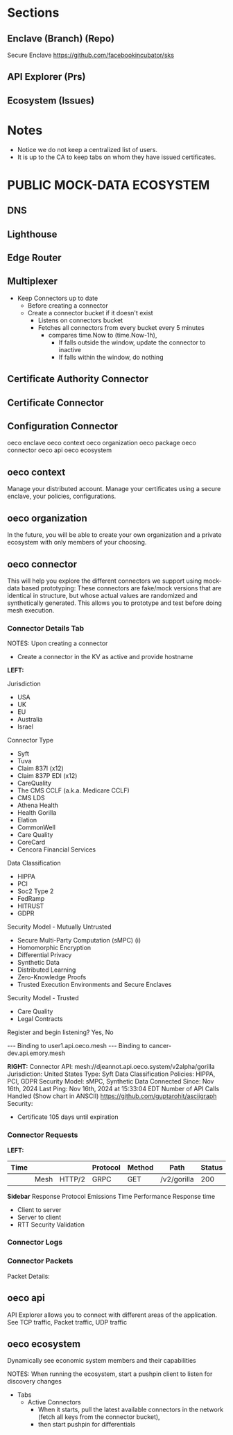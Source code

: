 # Sections
## Enclave (Branch) (Repo)
Secure Enclave
https://github.com/facebookincubator/sks
## API Explorer (Prs)
## Ecosystem (Issues)


# Notes
- Notice we do not keep a centralized list of users. 
- It is up to the CA to keep tabs on whom they have issued certificates.

# PUBLIC MOCK-DATA ECOSYSTEM
## DNS
## Lighthouse
## Edge Router
## Multiplexer
- Keep Connectors up to date
  - Before creating a connector
  - Create a connector bucket if it doesn't exist
    - Listens on connectors bucket
    - Fetches all connectors from every bucket every 5 minutes
      - compares time.Now to (time.Now-1h),
        - If falls outside the window, update the connector to inactive
        - If falls within the window, do nothing
## Certificate Authority Connector
## Certificate Connector
## Configuration Connector


oeco enclave
oeco context
oeco organization
oeco package
oeco connector
oeco api
oeco ecosystem

## oeco context
Manage your distributed account. Manage your certificates using a secure enclave, your policies, configurations.

## oeco organization
In the future, you will be able to create your own organization and a private ecosystem with only members of your choosing.

## oeco connector

This will help you explore the different connectors we support using mock-data based prototyping:
These connectors are fake/mock versions that are identical in structure, 
but whose actual values are randomized and synthetically generated.
This allows you to prototype and test before doing mesh execution.


### Connector Details Tab
NOTES:
Upon creating a connector
- Create a connector in the KV as active and provide hostname

**LEFT:**

Jurisdiction
- USA
- UK
- EU
- Australia
- Israel

Connector Type
- Syft
- Tuva
- Claim 837I (x12)
- Claim 837P EDI (x12)
- CareQuality
- The CMS CCLF (a.k.a. Medicare CCLF)
- CMS LDS
- Athena Health
- Health Gorilla
- Elation
- CommonWell
- Care Quality
- CoreCard
- Cencora Financial Services

Data Classification
- HIPPA
- PCI
- Soc2 Type 2
- FedRamp
- HITRUST
- GDPR

Security Model - Mutually Untrusted
- Secure Multi-Party Computation (sMPC) (i)
- Homomorphic Encryption
- Differential Privacy
- Synthetic Data
- Distributed Learning
- Zero-Knowledge Proofs
- Trusted Execution Environments and Secure Enclaves

Security Model - Trusted
- Care Quality
- Legal Contracts

Register and begin listening? Yes, No

--- Binding to user1.api.oeco.mesh
--- Binding to cancer-dev.api.emory.mesh

**RIGHT:**
Connector API: mesh://djeannot.api.oeco.system/v2alpha/gorilla
Jurisdiction: United States
Type: Syft
Data Classification Policies: HIPPA, PCI, GDPR
Security Model: sMPC, Synthetic Data
Connected Since: Nov 16th, 2024
Last Ping: Nov 16th, 2024 at 15:33:04 EDT
Number of API Calls Handled (Show chart in ANSCII) https://github.com/guptarohit/asciigraph 
Security:
  - Certificate 105 days until expiration


### Connector Requests
**LEFT:**

| Time |      |        | Protocol | Method | Path        | Status |   |   |
|------|------|--------|----------|--------|-------------|--------|---|---|
|      | Mesh | HTTP/2 | GRPC     | GET    | /v2/gorilla | 200    |   |   |

**Sidebar**
Response
Protocol
Emissions
Time
Performance
  Response time
  - Client to server
  - Server to client
  - RTT
Security Validation

### Connector Logs

### Connector Packets
Packet Details:



## oeco api
API Explorer allows you to connect with different areas of the application. 
See TCP traffic, Packet traffic, UDP traffic


## oeco ecosystem
Dynamically see economic system members and their capabilities

NOTES: When running the ecosystem, start a pushpin client to listen for discovery changes
- Tabs
  - Active Connectors
    - When it starts, pull the latest available connectors in the network (fetch all keys from the connector bucket), 
    - then start pushpin for differentials
